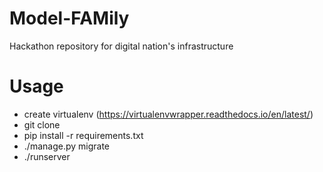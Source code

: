 # Model-FAMily
Hackathon repository for digital nation's infrastructure
# Usage
- create virtualenv (https://virtualenvwrapper.readthedocs.io/en/latest/)
- git clone <repo name>
- pip install -r requirements.txt
- ./manage.py migrate
- ./runserver
